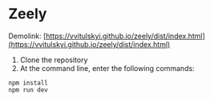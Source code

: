 # Zeely
Demolink: [https://vvitulskyi.github.io/zeely/dist/index.html](https://vvitulskyi.github.io/zeely/dist/index.html)
1. Clone the repository
2. At the command line, enter the following commands:
```
npm install
npm run dev
```
